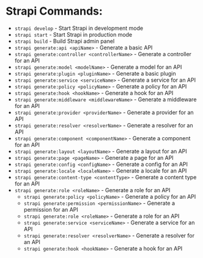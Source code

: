 # Strapi Commands:

- `strapi develop` - Start Strapi in development mode
- `strapi start` - Start Strapi in production mode
- `strapi build` - Build Strapi admin panel
- `strapi generate:api <apiName>` - Generate a basic API
- `strapi generate:controller <controllerName>` - Generate a controller for an API
- `strapi generate:model <modelName>` - Generate a model for an API
- `strapi generate:plugin <pluginName>` - Generate a basic plugin
- `strapi generate:service <serviceName>` - Generate a service for an API
- `strapi generate:policy <policyName>` - Generate a policy for an API
- `strapi generate:hook <hookName>` - Generate a hook for an API
- `strapi generate:middleware <middlewareName>` - Generate a middleware for an API
- `strapi generate:provider <providerName>` - Generate a provider for an API
- `strapi generate:resolver <resolverName>` - Generate a resolver for an API
- `strapi generate:component <componentName>` - Generate a component for an API
- `strapi generate:layout <layoutName>` - Generate a layout for an API
- `strapi generate:page <pageName>` - Generate a page for an API
- `strapi generate:config <configName>` - Generate a config for an API
- `strapi generate:locale <localeName>` - Generate a locale for an API
- `strapi generate:content-type <contentType>` - Generate a content type for an API
- `strapi generate:role <roleName>` - Generate a role for an API
  - `strapi generate:policy <policyName>` - Generate a policy for an API
  - `strapi generate:permission <permissionName>` - Generate a permission for an API
  - `strapi generate:role <roleName>` - Generate a role for an API
  - `strapi generate:service <serviceName>` - Generate a service for an API
  - `strapi generate:resolver <resolverName>` - Generate a resolver for an API
  - `strapi generate:hook <hookName>` - Generate a hook for an API


